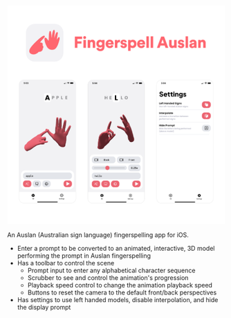 ![page](Assets/page.png)

An Auslan (Australian sign language) fingerspelling app for iOS.

* Enter a prompt to be converted to an animated, interactive, 3D model performing the prompt in Auslan fingerspelling
* Has a toolbar to control the scene
    * Prompt input to enter any alphabetical character sequence
    * Scrubber to see and control the animation's progression
    * Playback speed control to change the animation playback speed
    * Buttons to reset the camera to the default front/back perspectives
* Has settings to use left handed models, disable interpolation, and hide the display prompt

